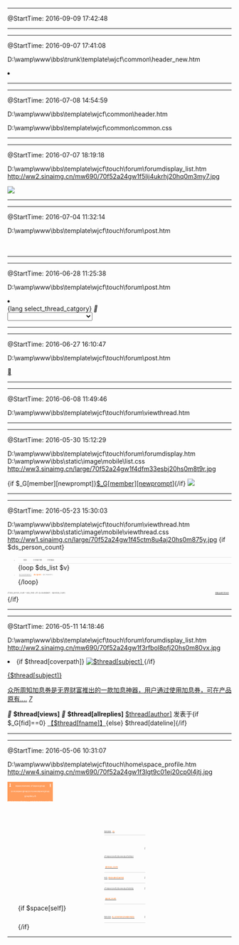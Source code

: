 
-----------------------------------------------------------------------
@StartTime: 2016-09-09 17:42:48

<!--{subtemplate common/header_userstatus}-->

-----------------------------------------------------------------------
-----------------------------------------------------------------------
@StartTime: 2016-09-07 17:41:08

D:\wamp\www\bbs\trunk\template\wjcf\common\header_new.htm
<!--{eval $mnid = getcurrentnav();}-->
<!--{loop $_G['setting']['navs'] $nav}-->
<!--{if $nav['available'] && (!$nav['level'] || ($nav['level'] == 1 && $_G['uid']) || ($nav['level'] == 2 && $_G['adminid'] > 0) || ($nav['level'] == 3 && $_G['adminid'] == 1))}-->
<li {if $mnid == $nav[navid] || ($mnid == 'mn_portal' && $nav[navname] == '首页')}class="a"{/if} $nav[nav]></li>
<!--{/if}-->
<!--{/loop}-->

-----------------------------------------------------------------------
-----------------------------------------------------------------------
@StartTime: 2016-07-08 14:54:59

D:\wamp\www\bbs\template\wjcf\common\header.htm
<div class="float_bag" style="display:none;">
    <img src="$_G['style']['merger']images/act/act_wap/up.png" class="up">
    <dl class="slectdown">
        <dt>
            <a href= "/business.html"class="rn01">加息券专区</a>
            <a href="coupon.html" class="rn01">红包买卖</a>
        </dt>
    </dl>
</div>

D:\wamp\www\bbs\template\wjcf\common\common.css
<style>
    .float_bag{width:96px;display:block;position:absolute;left:50%;top:45px;margin-left:305px;z-index:4;}
    .float_bag .up{width:10px;height:5px;display:block;margin:0 auto -1px;padding-top:5px;}
    .float_bag .slectdown{border:1px solid #ff8a3c;width:94px;font:14px "Microsoft yahei";color:#666666;text-align:center;background:#fff;display:block;}
    .float_bag .slectdown a{height:38px;display:block;line-height:38px;color:#666666;}
    .float_bag .slectdown a:hover{background:#ff8a3c;color:#fff;}
</style>

-----------------------------------------------------------------------
-----------------------------------------------------------------------
@StartTime: 2016-07-07 18:19:18

D:\wamp\www\bbs\template\wjcf\touch\forum\forumdisplay_list.htm
http://ww2.sinaimg.cn/mw690/70f52a24gw1f5lij4ukrhj20hq0m3my7.jpg
<!-- 活动线报推荐在微部落首页展示的小广告 -->
<!--{if $key < 1 && $_G[fid]==0 }-->
<a href="#" class="indexaction"><img src="$_G['style']['merger']images/example/y_11.png"></a>
<div class="zline"></div>
<!--{/if}-->

-----------------------------------------------------------------------
-----------------------------------------------------------------------
@StartTime: 2016-07-04 11:32:14

D:\wamp\www\bbs\template\wjcf\touch\forum\post.htm
<!-- 发布页面添加图片按钮 -->
<a href="javascript:void(0);" class="fileplus" style="background:url({STATICURL}image/mobile/images/icon_photo.png) no-repeat 50%;overflow:hidden;">
    <input type="file" name="Filedata" id="filedata" style="opacity:0;"/>
</a>
<style>
    .post_from .fileplus{width:.78rem;height:.78rem;display:block;border:1px dashed #ccc;position:absolute;margin-top:.15rem;right:.15rem;}
    .post_from .fileplus input[type="file"]{width:.78rem;height:.78rem;display:block;font-size:.78rem;}
</style>

-----------------------------------------------------------------------
-----------------------------------------------------------------------
@StartTime: 2016-06-28 11:25:38

D:\wamp\www\bbs\template\wjcf\touch\forum\post.htm
<!-- 发布页面头部栏目选择 -->
<!--{if $isfirstpost && !empty($_G['forum'][threadtypes][types])}-->
<li>
    <div class="sort_sel_bg">
        {lang select_thread_catgory}
        <i class="font-icon icon-angle-right">&#xe805;</i>
    </div>
    <select id="typeid" name="typeid" class="sort_sel">
        <option value="0" selected="selected">{lang select_thread_catgory}</option>
        <!--{loop $_G['forum'][threadtypes][types] $typeid $name}-->
        <!--{if empty($_G['forum']['threadtypes']['moderators'][$typeid]) || $_G['forum']['ismoderator']}-->
        <option value="$typeid"{if $thread['typeid'] == $typeid || $_GET['typeid'] == $typeid} selected="selected"{/if}><!--{echo strip_tags($name);}--></option>
        <!--{/if}-->
        <!--{/loop}-->
    </select>
</li>
<!--{/if}-->

-----------------------------------------------------------------------
-----------------------------------------------------------------------
@StartTime: 2016-06-27 16:10:47

D:\wamp\www\bbs\template\wjcf\touch\forum\post.htm
<!-- 发布页面返回按钮 -->
<input type="hidden" name="{if $_GET[action] == 'newthread'}topicsubmit{elseif $_GET[action] == 'reply'}replysubmit{elseif $_GET[action] == 'edit'}editsubmit{/if}" value="yes">
<a href="<!--{if $_GET[action] == 'newthread'}-->forum.php?mod=forumdisplay&fid=$_G[fid]&page=$_GET[page]<!--{else}-->forum.php?mod=redirect&goto=findpost&ptid=$_G[tid]&pid=$pid<!--{/if}-->" class="z font-icon icon-angle-left backbtn">&#xe803;</a>

-----------------------------------------------------------------------
-----------------------------------------------------------------------
@StartTime: 2016-06-08 11:49:46

D:\wamp\www\bbs\template\wjcf\touch\forum\viewthread.htm
<script>
    // 收藏按钮（模板原有，不是我写的）
    $('.favbtn').on('touchend', function() {
        var obj = $(this);
        $.ajax({
            type: 'POST',
            url: obj.attr('href') + '&handlekey=favbtn&inajax=1',
            data: {
                'favoritesubmit': 'true',
                'formhash': '{FORMHASH}'
            },
            dataType: 'xml',
        })
        .success(function(s) {
            popup.open(s.lastChild.firstChild.nodeValue);
            evalscript(s.lastChild.firstChild.nodeValue);
        })
        .error(function() {
            window.location.href = obj.attr('href');
            popup.close();
        });
        return false;
    });
</script>

-----------------------------------------------------------------------
-----------------------------------------------------------------------
@StartTime: 2016-05-30 15:12:29

D:\wamp\www\bbs\template\wjcf\touch\forum\forumdisplay.htm
D:\wamp\www\bbs\static\image\mobile\list.css
http://ww3.sinaimg.cn/large/70f52a24gw1f4dfm33esbj20hs0m8t9r.jpg
<div class="status">
    {if $_G[member][newprompt]}<a href="home.php?mod=space&do=notice&view=mypost" class="notice">$_G[member][newprompt]</a>{/if}
    <a href="home.php?mod=space&uid=$_G[uid]" class="person">
        <img src="$_G['style']['merger']images/touch/t03{if $_G[member][uid]}_{/if}.png">
    </a>
</div>
<style>
    .header .status{height:.45rem;display:block;line-height:.45rem;position:relative;float:right;}
    .header .status .notice{min-width:.14rem;height:.25rem;display:block;font-size:.16rem;color:#fff;line-height:.25rem;text-align:center;background:#f60;border-radius:.8em;padding:0 0.08rem;position:absolute;top:0;right:.32rem;}
    .header .status .person{width:.35rem;height:.39rem;display:block;position:absolute;bottom:0;right:0;}
</style>

-----------------------------------------------------------------------
-----------------------------------------------------------------------
@StartTime: 2016-05-23 15:30:03

D:\wamp\www\bbs\template\wjcf\touch\forum\viewthread.htm
D:\wamp\www\bbs\static\image\mobile\viewthread.css
http://ww1.sinaimg.cn/large/70f52a24gw1f45ctm8u4aj20hs0m875y.jpg
{if $ds_person_count}
<div class="awardlist">
    <ul>
        <li>
            <span>昵称</span>
            <span>打赏碎片数</span>
            <span>打赏理由</span>
        </li>
        {loop $ds_list $v}
        <li>
            <span><a href="home.php?mod=space&uid=$v['uid']">$v['username']</a></span>
            <span>$v['gold']</span>
            <span>$v['reason']</span>
        </li>
        {/loop}
    </ul>
    <p class="counts">
        {if $ds_person_count > $ds_limit}
        <a href="plugin.php?id=huoniao_dashang&a=dashangList&tid=$post[tid]">查看全部打赏记录</a>
        {/if}
        总计加息券碎片：$post[ds_count]
    </p>
</div>
{/if}
<style>
    /*打赏列表*/
    .floortop .awardlist{width:5.8rem;display:block;margin:0 auto 0.2rem;}
    .awardlist li{font-size:.24rem;padding:.3rem 0;color:#999;}
    .awardlist li:first-child{font-size:.24rem;color:#666;border-top:1px solid #E5E5E5;border-bottom:1px solid #E5E5E5;padding:0;}
    .awardlist li span{display:inline-block;vertical-align:middle;}
    .awardlist li:first-child span{line-height:.8rem;text-align:center;}
    .awardlist li span:first-child{width:2rem;text-align:center;}
    .awardlist li span:nth-child(2){width:1.35rem;text-align:center;color:#f60;}
    .awardlist li:first-child span:nth-child(2){color:#666;}
    .awardlist li span:nth-child(3){width:2.2rem;}
    .awardlist li a{color:#999;}
    .awardlist .counts{height:.3rem;font-size:.24rem;color:#666;}
    .awardlist .counts a{height:.3rem;display:block;margin-right:.38rem;color:#333;float:right;}
</style>

-----------------------------------------------------------------------
-----------------------------------------------------------------------
@StartTime: 2016-05-11 14:18:46

D:\wamp\www\bbs\template\wjcf\touch\forum\forumdisplay_list.htm
http://ww2.sinaimg.cn/mw690/70f52a24gw1f3rfbol8pfj20hs0m80vx.jpg
<li class="{if $thread[coverpath]}scli{/if}">
    {if $thread[coverpath]}
    <a class="img_a"href="forum.php?mod=viewthread&tid=$thread[tid]">
        <img src="$thread[coverpath]"alt="$thread[subject]"class="scimg">
    </a>
    {/if}
    <div class="libox">
        <p class="thread_t">
            <!--{template common/thread_label}-->
            <a href="forum.php?mod=viewthread&tid=$thread[tid]">{$thread[subject]}
            </a>
        </p>
        <a href="forum.php?mod=viewthread&tid=$thread[tid]" class="thread_m">众所周知加息券是无界财富推出的一款加息神器，用户通过使用加息券，可在产品原有....</a>
        <a href="forum.php?mod=viewthread&tid=$thread[tid]" class="navimg">
            <span jue-src="http://ww2.sinaimg.cn/mw690/6694d955jw1f3jinhkfgpj20go0i7god.jpg"></span>
            <span jue-src="http://ww2.sinaimg.cn/mw690/6694d955jw1f3jinhkfgpj20go0i7god.jpg"></span>
            <span jue-src="http://ww2.sinaimg.cn/mw690/6694d955jw1f3jinhkfgpj20go0i7god.jpg"></span>
            <i>7</i>
        </a>
        <p class="thread_i">
            <span class="anycount">
                <i class="font-icon icon-eye">&#xe800;</i>
                <b class="eyecount">$thread[views]</b>
                <i class="font-icon icon-comment">&#xe801;
                </i>
                <b class="ballcount">$thread[allreplies]</b>
            </span>
            <a href="home.php?mod=space&uid=$thread[authorid]"class="username">$thread[author]</a>
            <span class="pubfrom">发表于{if $_G[fid]==0}
                <a href="#">【$thread[fname]】</a>{else}
                $thread[dateline]{/if}
            </span>
            <div class="clear"></div>
        </p>
    </div>
</li>
<style>
    .threadlist li.scli{border-bottom:1px solid #E5E5E5;}
    .threadlist li.scli a.img_a{width:1rem;height:2rem;overflow:hidden;display:block;padding:.42rem 0 .16rem;float:left;}
    .threadlist li.scli .scimg{width:1rem;}
    .threadlist li.scli .thread_t{padding-bottom:.06rem;}
    .threadlist li.scli .thread_t a{font-size:.24rem;line-height:.4rem;}
    .threadlist li.scli .thread_m{font-size:.16rem;line-height:.22rem;padding-bottom:.18rem;}
    .threadlist li.scli .thread_i{height:.16rem;font-size:.16rem;line-height:.16rem;border-bottom:none;}
    .threadlist li.scli .libox{width:4.38rem;display:block;float:right;}
</style>
<script>
    $(function(){
        // 书痴集中营左侧图片高度修正
        $('.threadlist li.scli').each(function(){
            $(this).children('.scimg').css('max-height',parseInt($(this).children('.libox').height())+parseInt($(this).children('.libox').css('padding-bottom')));
            wpScroll.refresh();
        });
    });
</script>

-----------------------------------------------------------------------
-----------------------------------------------------------------------
@StartTime: 2016-05-06 10:31:07

D:\wamp\www\bbs\template\wjcf\touch\home\space_profile.htm
http://ww4.sinaimg.cn/mw690/70f52a24gw1f3lgt9c01ej20cp0l4jtj.jpg
<header class="profile">
    <a href="javascript:history.back(-1);" class="font-icon icon-angle-left backbtn">&#xe803;</a>
    <a href="/" class="font-icon icon-home homebtn">&#xe80c;</a>
    <a class="avatar"><!--{avatar($space[uid],middle)}--></a>
    <p class="name">$space[nickname] {if $space[group][icon]}$space[group][icon]{else}$space[group][grouptitle]{/if}</p>
    <p class="counts">
        加息券(<span>$space[integral]</span>) &nbsp;| &nbsp;加息券碎片(<span>$space[credits]</span>)
    </p>
</header>
<div class="profilelist">
    <ul>
        <li>
            <a href="javascript:void(0);">
                我的勋章
                <span>(8)</span>
            </a>
            <span class="mdbox clearfix">
                <img src="$_G['style']['merger']images/medal/md01.png">
                <img src="$_G['style']['merger']images/medal/md02.png">
                <img src="$_G['style']['merger']images/medal/md03.png">
                <img src="$_G['style']['merger']images/medal/md04.png">
                <img src="$_G['style']['merger']images/medal/md05.png">
                <img src="$_G['style']['merger']images/medal/md06.png">
                <img src="$_G['style']['merger']images/medal/md07.png">
                <img src="$_G['style']['merger']images/medal/md08.png">
            </span>
        </li>
        <li>
            <a href="forum.php?mod=guide&view=my&type=thread&uid=$space[uid]">
                <i class="font-icon icon-angle-right">&#xe805;</i>{if $space[self]}我{else}他{/if}的帖子<span>($thread_count)</span>
            </a>
        </li>
        <li>
            <a href="forum.php?mod=task">
                <i class="font-icon icon-angle-right">&#xe805;</i>
                任务<span>修改头像任务未完成</span>
            </a>
        </li>
        <li>
            <a href="forum.php?mod=guide&view=my&type=reply&uid=$space[uid]">
                <i class="font-icon icon-angle-right">&#xe805;</i>{if $space[self]}我{else}他{/if}的回复<span>($post_count)</span>
            </a>
        </li>
        {if $space[self]}
        <li>
            <a href="home.php?mod=space&do=notice&view=mypost">
                <i class="font-icon icon-angle-right">&#xe805;</i>我的消息<span>($_G[member][newprompt])</span>
            </a>
        </li>
        {/if}
    </ul>
</div>
<style>
    /*个人中心主页头部*/
    header.profile{width:6.4rem;height:2.75rem;display:block;background:#FF9D5C;position:relative;overflow:hidden;}
    header.profile .font-icon{width:.36rem;height:.36rem;display:block;font-size:.36rem;line-height:.32rem;text-align:center;color:#fff;position:absolute;}
    header.profile .backbtn{top:.24rem;left:.2rem;}
    header.profile .homebtn{top:.26rem;right:.2rem;}
    header.profile p{font-size:.24rem;color:#fff;text-align:center;}
    header.profile .avatar img{width:1.2rem;height:1.2rem;display:block!important;border-radius:50%;margin:.36rem auto 0;}
    header.profile .name{line-height:.7rem;}
    header.profile .name img{margin-left: .08rem;}
    header.profile .counts{line-height:.32rem;}

    /*个人中心主页列表*/
    .profilelist{width:6.4rem;display:block;}
    .profilelist li{width:5.8rem;display:block;margin:0 auto;border-bottom:1px solid #DCDCDC;}
    .profilelist li a{width:5.8rem;min-height:1.45rem;display:block;font-size:.24rem;color:#666;line-height:1.45rem;}
    .profilelist li a span{color:#f60;margin-left:.12rem;}
    .profilelist li a i{color:#999;float:right;}
    .profilelist .mdbox{width:5.8rem;display:block;margin-top:-0.28rem;}
    .profilelist .mdbox img{width:.95rem;margin-right:.60rem;margin-bottom:.21rem;float:left;}
    .profilelist .mdbox img:nth-child(4n){margin-right:0;}
</style>


-----------------------------------------------------------------------
